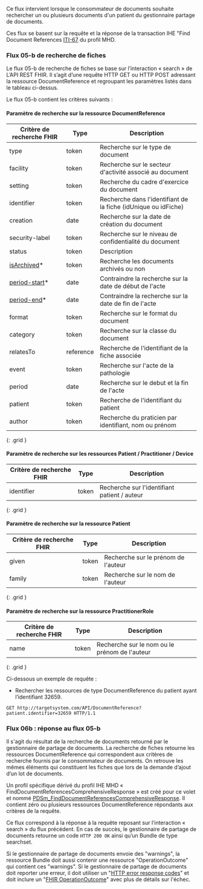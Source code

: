 Ce flux intervient lorsque le consommateur de documents souhaite rechercher un ou plusieurs documents d'un patient du gestionnaire partage de documents.

Ces flux se basent sur la requête et la réponse de la transaction IHE "Find Document References [ITI-67](https://profiles.ihe.net/ITI/MHD/ITI-67.html) du profil MHD.

### Flux 05-b de recherche de fiches

Le flux 05-b de recherche de fiches se base sur l’interaction « search » de L’API REST FHIR. Il s’agit d’une requête HTTP GET ou HTTP POST adressant la ressource DocumentReference et regroupant les paramètres listés dans le tableau ci-dessus.

Le flux 05-b contient les critères suivants :

#### Paramètre de recherche sur la ressource DocumentReference

| Critère de recherche FHIR | Type | Description |
| ----- | ----- | ----- |
| type | token | Recherche sur le type de document |
| facility | token | Recherche sur le secteur d'activité associé au document |
| setting | token | Recherche du cadre d'exercice du document |
| identifier | token | Recherche dans l'identifiant de la fiche (idUnique ou idFiche) |
| creation | date | Recherche sur la date de création du document |
| security-label | token | Recherche sur le niveau de confidentialité du document |
| status | token | Description | 
| [isArchived](SearchParameter-PDSm-isArchived.html)* | token | Recherche les documents archivés ou non |
| [period-start](SearchParameter-PDSm-DocumentReference-period-start.html)* | date | Contraindre la recherche sur la date de début de l'acte |
| [period-end](SearchParameter-PDSm-DocumentReference-period-end.html)* | date | Contraindre la recherche sur la date de fin de l'acte |
| format | token | Recherche sur le format du document |
| category | token | Recherche sur la classe du document |
| relatesTo | reference | Recherche de l'identifiant de la fiche associée |
| event | token | Recherche sur l'acte de la pathologie |
| period | date | Recherche sur le debut et la fin de l'acte |
| patient | token | Recherche de l'identifiant du patient |
| author | token | Recherche du praticien par identifiant, nom ou prénom |
{: .grid }

#### Paramètre de recherche sur les ressources Patient / Practitioner / Device

| Critère de recherche FHIR | Type | Description |
| ----- | ----- | ----- |
| identifier | token | Recherche sur l'identifiant patient / auteur |
{: .grid }

#### Paramètre de recherche sur la ressource Patient

| Critère de recherche FHIR | Type | Description |
| ----- | ----- | ----- |
| given | token | Recherche sur le prénom de l'auteur |
| family | token | Recherche sur le nom de l'auteur |
{: .grid }

#### Paramètre de recherche sur la ressource PractitionerRole

| Critère de recherche FHIR | Type | Description |
| ----- | ----- | ----- |
| name | token | Recherche sur le nom ou le prénom de l'auteur |
{: .grid }

Ci-dessous un exemple de requête :

* Rechercher les ressources de type DocumentReference du patient ayant l’identifiant 32659.

```
GET http://targetsystem.com/API/DocumentReference?patient.identifier=32659 HTTP/1.1
```

### Flux 06b : réponse au flux 05-b

Il s'agit du résultat de la recherche de documents retourné par le gestionnaire de partage de documents. La recherche de fiches retourne les ressources DocumentReference qui correspondent aux critères de recherche fournis par le consommateur de documents. On retrouve les mêmes éléments qui constituent les fiches que lors de la demande d’ajout d’un lot de documents. 

Un profil spécifique dérivé du profil IHE MHD « FindDocumentReferencesComprehensiveResponse » est créé pour ce volet et nommé [PDSm_FindDocumentReferencesComprehensiveResponse](StructureDefinition-pdsm-comprehensive-document-reference.html). Il contient zéro ou plusieurs ressources DocumentReference répondants aux critères de la requête.

Ce flux correspond à la réponse à la requête reposant sur l’interaction « search » du flux précédent.
En cas de succès, le gestionnaire de partage de documents retourne un code `HTTP 200 OK` ainsi qu’un Bundle de type searchset.

Si le gestionnaire de partage de documents envoie des "warnings", la ressource Bundle doit aussi contenir une ressource "OperationOutcome" qui contient ces "warnings".
Si le gestionnaire de partage de documents doit reporter une erreur, il doit utiliser un "[HTTP error response codes](http://hl7.org/fhir/R4/http.html)" et doit inclure un "[FHIR OperationOutcome](http://hl7.org/fhir/R4/operationoutcome.html)" avec plus de détails sur l'échec.
